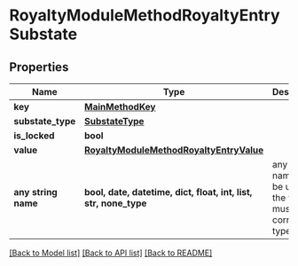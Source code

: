 # RoyaltyModuleMethodRoyaltyEntrySubstate


## Properties
Name | Type | Description | Notes
------------ | ------------- | ------------- | -------------
**key** | [**MainMethodKey**](MainMethodKey.md) |  | 
**substate_type** | [**SubstateType**](SubstateType.md) |  | 
**is_locked** | **bool** |  | 
**value** | [**RoyaltyModuleMethodRoyaltyEntryValue**](RoyaltyModuleMethodRoyaltyEntryValue.md) |  | [optional] 
**any string name** | **bool, date, datetime, dict, float, int, list, str, none_type** | any string name can be used but the value must be the correct type | [optional]

[[Back to Model list]](../README.md#documentation-for-models) [[Back to API list]](../README.md#documentation-for-api-endpoints) [[Back to README]](../README.md)


